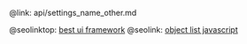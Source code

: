 @link: api/settings_name_other.md

@seolinktop: [best ui framework](https://webix.com)
@seolink: [object list javascript](https://webix.com/widget/list/)
